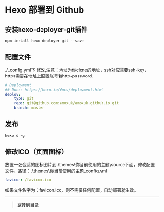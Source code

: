 # Hexo 部署到 Github

## 安装hexo-deployer-git插件

```shell
npm install hexo-deployer-git --save
```

## 配置文件

./_config.yml下
修改,注意：地址为你clone的地址，ssh对应需要ssh-key，https需要在地址上配置账号和http-password.

```yaml
# Deployment
## Docs: https://hexo.io/docs/deployment.html
deploy:
    type: git
    repo: git@github.com:amoxuk/amoxuk.github.io.git
    branch: master
```

## 发布

```shell
hexo d -g
```

## 修改ICO（页面图标）

放置一张合适的图标图片到.\themes\你当前使用的主题\source下面，修改配置文件，路径：.\themes\你当前使用的主题\_config.yml

```yaml
favicon: /favicon.ico
```

如果文件名字为：favicon.ico，则不需要任何配置，自动部署就生效。

---

> [跳转到目录](index.md)
